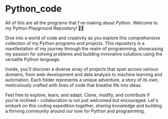 # Python_code
All of this are all the programs that I've making about Python.
Welcome to my Python Playground Repository! 🐍🚀

Dive into a world of code and creativity as you explore this comprehensive collection of my Python programs and projects. This repository is a manifestation of my journey through the realm of programming, showcasing my passion for solving problems and building innovative solutions using the versatile Python language.

Inside, you'll discover a diverse array of projects that span across various domains, from web development and data analysis to machine learning and automation. Each folder represents a unique adventure, a story of its own, meticulously crafted with lines of code that breathe life into ideas.

Feel free to explore, learn, and adapt. Clone, modify, and contribute if you're inclined – collaboration is not just welcomed but encouraged. Let's embark on this coding expedition together, sharing knowledge and building a thriving community around our love for Python and programming.
